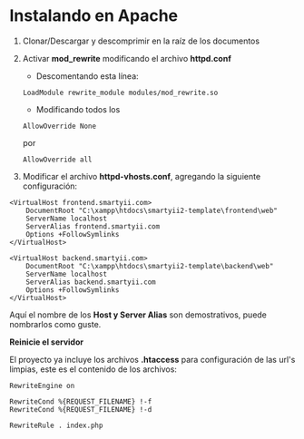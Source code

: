 # Instalando en Apache

1. Clonar/Descargar y descomprimir en la raíz de los documentos
2. Activar **mod_rewrite** modificando el archivo **httpd.conf**

    + Descomentando esta línea:
    ```
    LoadModule rewrite_module modules/mod_rewrite.so
    ```
    + Modificando todos los
    ```
    AllowOverride None
    ```
    por
    ```
    AllowOverride all
    ```

3. Modificar el archivo **httpd-vhosts.conf**, agregando la siguiente configuración:
```
<VirtualHost frontend.smartyii.com>
    DocumentRoot "C:\xampp\htdocs\smartyii2-template\frontend\web"
    ServerName localhost
    ServerAlias frontend.smartyii.com
    Options +FollowSymlinks
</VirtualHost>

<VirtualHost backend.smartyii.com>
    DocumentRoot "C:\xampp\htdocs\smartyii2-template\backend\web"
    ServerName localhost
    ServerAlias backend.smartyii.com
    Options +FollowSymlinks
</VirtualHost>
```
Aquí el nombre de los **Host y Server Alias** son demostrativos, puede nombrarlos como guste.

**Reinicie el servidor**

El proyecto ya incluye los archivos **.htaccess** para configuración de las url's limpias, este es el contenido de los archivos:

```
RewriteEngine on

RewriteCond %{REQUEST_FILENAME} !-f
RewriteCond %{REQUEST_FILENAME} !-d 

RewriteRule . index.php
```